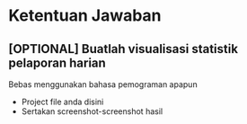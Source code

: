 
# Ketentuan Jawaban

## [OPTIONAL] Buatlah visualisasi statistik pelaporan harian

Bebas menggunakan bahasa pemograman apapun

- Project file anda disini
- Sertakan screenshot-screenshot hasil
